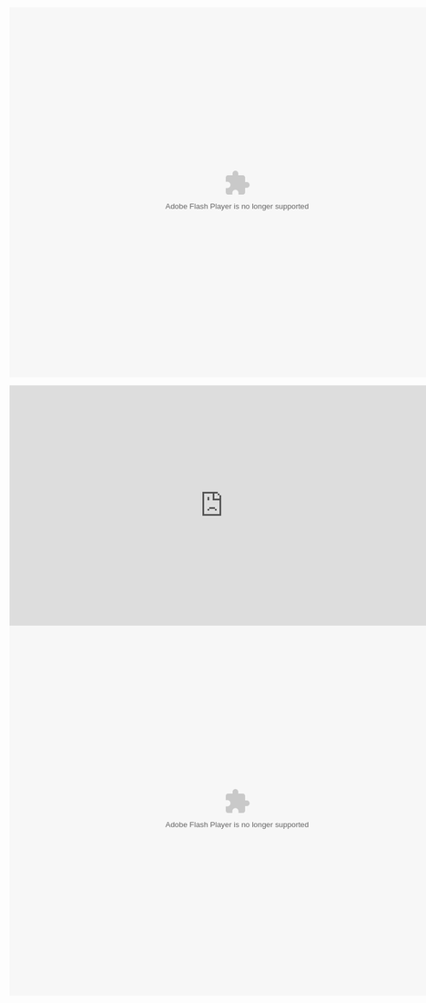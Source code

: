 <embed src="http://resource.3cwdb.com/kailong-donghua/%E6%9C%8D%E5%8A%A1%E5%99%A8%E5%AE%89%E8%A3%85-1%E7%B3%BB%E7%BB%9F%E8%AE%BE%E7%BD%AE.exe" width="800" height="650"  pluginspage="http://www.macromedia.com/go/getflashplayer" type="application/x-shockwave-flash" ></embed>

<iframe width="750" height="422" src="http://resource.3cwdb.com/kailong-donghua/%E6%9C%8D%E5%8A%A1%E5%99%A8%E5%AE%89%E8%A3%85-1%E7%B3%BB%E7%BB%9F%E8%AE%BE%E7%BD%AE.exe" frameborder="0" allow="accelerometer; autoplay; encrypted-media; gyroscope; picture-in-picture" allowfullscreen></iframe>
<embed src="http://resource.3cwdb.com/kailong-donghua/F100000201303110200.swf" width="800" height="650"  pluginspage="http://www.macromedia.com/go/getflashplayer" type="application/x-shockwave-flash" ></embed>